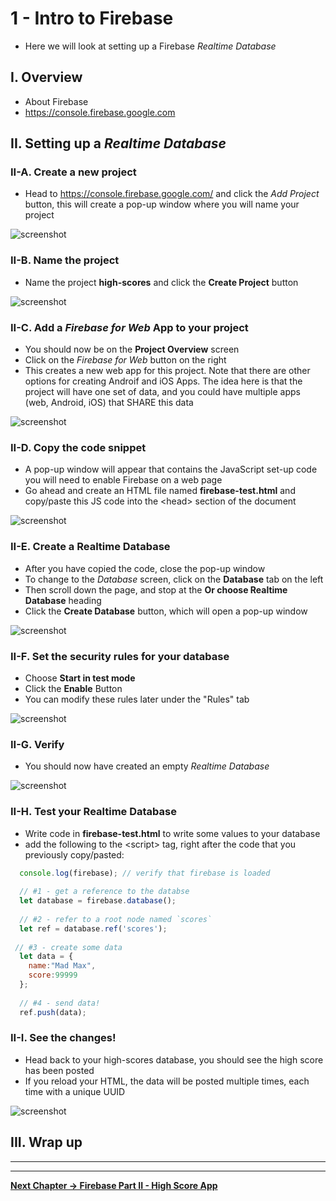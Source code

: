 # 1 - Intro to Firebase 

- Here we will look at setting up a Firebase *Realtime Database*

## I. Overview
- About Firebase
- https://console.firebase.google.com


## II. Setting up a *Realtime Database*


### II-A. Create a new project

- Head to https://console.firebase.google.com/ and click the *Add Project* button, this will create a pop-up window where you will name your project

![screenshot](_images/firebase-1.jpg)


### II-B. Name the project

- Name the project **high-scores** and click the **Create Project** button

![screenshot](_images/firebase-2.jpg)

### II-C. Add a *Firebase for Web* App to your project

- You should now be on the **Project Overview** screen
- Click on the *Firebase for Web* button on the right
- This creates a new web app for this project. Note that there are other options for creating Androif and iOS Apps. The idea here is that the project will have one set of data, and you could have multiple apps (web, Android, iOS) that SHARE this data

![screenshot](_images/firebase-3.jpg)

### II-D. Copy the code snippet

- A pop-up window will appear that contains the JavaScript set-up code you will need to enable Firebase on a web page
- Go ahead and create an HTML file named **firebase-test.html** and copy/paste this JS code into the &lt;head> section of the document

![screenshot](_images/firebase-4.jpg)

### II-E. Create a Realtime Database

- After you have copied the code, close the pop-up window
- To change to the *Database* screen, click on the **Database** tab on the left 
- Then scroll down the page, and stop at the **Or choose Realtime Database** heading
- Click the **Create Database** button, which will open a pop-up window

![screenshot](_images/firebase-5.jpg)


### II-F. Set the security rules for your database

- Choose **Start in test mode**
- Click the **Enable** Button
- You can modify these rules later under the "Rules" tab

![screenshot](_images/firebase-6.jpg)


### II-G. Verify

- You should now have created an empty *Realtime Database*

![screenshot](_images/firebase-7.jpg)


### II-H. Test your Realtime Database
- Write code in **firebase-test.html** to write some values to your database
- add the following to the &lt;script> tag, right after the code that you previously copy/pasted:

```js
  console.log(firebase); // verify that firebase is loaded
  
  // #1 - get a reference to the databse
  let database = firebase.database();
  
  // #2 - refer to a root node named `scores`
  let ref = database.ref('scores');
 
 // #3 - create some data
  let data = {
  	name:"Mad Max",
  	score:99999
  };
  
  // #4 - send data!
  ref.push(data);
```

### II-I. See the changes!

- Head back to your high-scores database, you should see the high score has been posted
- If you reload your HTML, the data will be posted multiple times, each time with a unique UUID

![screenshot](_images/firebase-8.jpg)


## III. Wrap up

<hr><hr>

**[Next Chapter -> Firebase Part II - High Score App](firebase-2.md)**

